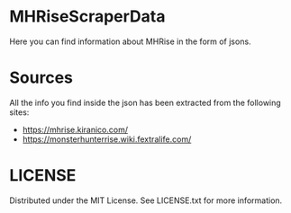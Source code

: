 # MHRiseScraperData


Here you can find information about MHRise in the form of jsons.

# Sources
All the info you find inside the json has been extracted from the following sites:
- https://mhrise.kiranico.com/
- https://monsterhunterrise.wiki.fextralife.com/

# LICENSE
Distributed under the MIT License. See LICENSE.txt for more information.

